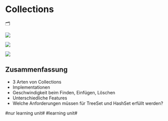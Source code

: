 # Collections
🗂️

![][image-1]

![][image-2]

![][image-3]
## Zusammenfassung
- 3 Arten von Collections
- Implementationen
- Geschwindigkeit beim Finden, Einfügen, Löschen
- Unterschiedliche Features
- Welche Anforderungen müssen für TreeSet und HashSet erfüllt werden?

[image-1]:	assets/Bildschirmfoto%202018-11-07%20um%2009.58.25.png
[image-2]:	assets/Bildschirmfoto%202018-11-07%20um%2009.58.31.png
[image-3]:	assets/Bildschirmfoto%202018-11-07%20um%2009.33.07.png

#nur learning unit# #learning unit#